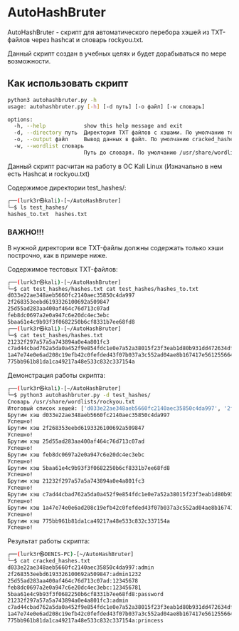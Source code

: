 # AutoHashBruter
AutoHashBruter - скрипт для автоматического перебора хэшей из TXT-файлов через hashcat и словарь rockyou.txt.

Данный скрипт создан в учебных целях и будет дорабываться по мере возможности.


## Как использовать скрипт


```bash
python3 autohashbruter.py -h
usage: autohashbruter.py [-h] [-d путь] [-o файл] [-w словарь]

options:
  -h, --help            show this help message and exit
  -d, --directory путь  Директория TXT файлов с хэшами. По умолчанию текущая директория
  -o, --output файл     Вывод данных в файл. По умолчанию cracked_hashes.txt
  -w, --wordlist словарь
                        Путь до словаря. По умолчанию /usr/share/wordlists/rockyou.txt
```
Данный скрипт расчитан на работу в ОС Kali Linux (Изначально в нем есть Hashcat и rockyou.txt)


Содержимое директории test_hashes/:
```bash
┌──(lurk3r㉿kali)-[~/AutoHashBruter]
└─$ ls test_hashes/
hashes_to.txt  hashes.txt
```

### ВАЖНО!!!

В нужной директории все TXT-файлы должны содержать только хэши построчно, как в примере ниже.

Содержимое тестовых TXT-файлов:
```bash
┌──(lurk3r㉿kali)-[~/AutoHashBruter]
└─$ cat test_hashes/hashes.txt cat test_hashes/hashes_to.txt
d033e22ae348aeb5660fc2140aec35850c4da997
2f268353eebd6193326100692a509847
25d55ad283aa400af464c76d713c07ad
feb8dc0697a2e0a947c6e20dc4ec3ebc
5baa61e4c9b93f3f0682250b6cf8331b7ee68fd8
┌──(lurk3r㉿kali)-[~/AutoHashBruter]
└─$ cat test_hashes/hashes.txt 
21232f297a57a5a743894a0e4a801fc3
c7ad44cbad762a5da0a452f9e854fdc1e0e7a52a38015f23f3eab1d80b931dd472634dfac71cd34ebc35d16ab7fb8a90c81f975113d6c7538dc69dd8de9077ec
1a47e74e0e6ad208c19efb42c0fefded43f07b037a3c552ad04ae8b167417e5612556641c0df4da77643e027b030e6ebcb9264dda9e8db3522952bec751d3b92
775bb961b81da1ca49217a48e533c832c337154a
```
Демонстрация работы скрипта:
```bash
┌──(lurk3r㉿kali)-[~/AutoHashBruter]
└─$ python3 autohashbruter.py -d test_hashes/
Словарь /usr/share/wordlists/rockyou.txt
Итоговый список хешей: ['d033e22ae348aeb5660fc2140aec35850c4da997', '2f268353eebd6193326100692a509847', '25d55ad283aa400af464c76d713c07ad', 'feb8dc0697a2e0a947c6e20dc4ec3ebc', '5baa61e4c9b93f3f0682250b6cf8331b7ee68fd8', '21232f297a57a5a743894a0e4a801fc3', 'c7ad44cbad762a5da0a452f9e854fdc1e0e7a52a38015f23f3eab1d80b931dd472634dfac71cd34ebc35d16ab7fb8a90c81f975113d6c7538dc69dd8de9077ec', '1a47e74e0e6ad208c19efb42c0fefded43f07b037a3c552ad04ae8b167417e5612556641c0df4da77643e027b030e6ebcb9264dda9e8db3522952bec751d3b92', '775bb961b81da1ca49217a48e533c832c337154a']
Брутим хэш d033e22ae348aeb5660fc2140aec35850c4da997
Успешно!
Брутим хэш 2f268353eebd6193326100692a509847
Успешно!
Брутим хэш 25d55ad283aa400af464c76d713c07ad
Успешно!
Брутим хэш feb8dc0697a2e0a947c6e20dc4ec3ebc
Успешно!
Брутим хэш 5baa61e4c9b93f3f0682250b6cf8331b7ee68fd8
Успешно!
Брутим хэш 21232f297a57a5a743894a0e4a801fc3
Успешно!
Брутим хэш c7ad44cbad762a5da0a452f9e854fdc1e0e7a52a38015f23f3eab1d80b931dd472634dfac71cd34ebc35d16ab7fb8a90c81f975113d6c7538dc69dd8de9077ec
Успешно!
Брутим хэш 1a47e74e0e6ad208c19efb42c0fefded43f07b037a3c552ad04ae8b167417e5612556641c0df4da77643e027b030e6ebcb9264dda9e8db3522952bec751d3b92
Успешно!
Брутим хэш 775bb961b81da1ca49217a48e533c832c337154a
Успешно!
```
Результат работы скрипта:
```bash
┌──(lurk3r㉿DENIS-PC)-[~/AutoHashBruter]
└─$ cat cracked_hashes.txt 
d033e22ae348aeb5660fc2140aec35850c4da997:admin
2f268353eebd6193326100692a509847:admin1232
25d55ad283aa400af464c76d713c07ad:12345678
feb8dc0697a2e0a947c6e20dc4ec3ebc:123456781
5baa61e4c9b93f3f0682250b6cf8331b7ee68fd8:password
21232f297a57a5a743894a0e4a801fc3:admin
c7ad44cbad762a5da0a452f9e854fdc1e0e7a52a38015f23f3eab1d80b931dd472634dfac71cd34ebc35d16ab7fb8a90c81f975113d6c7538dc69dd8de9077ec:admin
1a47e74e0e6ad208c19efb42c0fefded43f07b037a3c552ad04ae8b167417e5612556641c0df4da77643e027b030e6ebcb9264dda9e8db3522952bec751d3b92:princess
775bb961b81da1ca49217a48e533c832c337154a:princess
```
